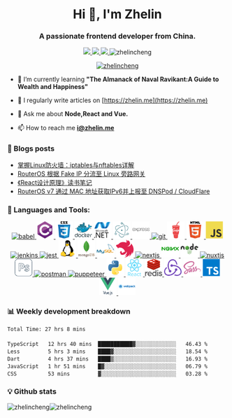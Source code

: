 <!--
**ZhelinCheng/ZhelinCheng** is a ✨ _special_ ✨ repository because its `README.md` (this file) appears on your GitHub profile.

Here are some ideas to get you started:

- 🔭 I’m currently working on ...
- 🌱 I’m currently learning ...
- 👯 I’m looking to collaborate on ...
- 🤔 I’m looking for help with ...
- 💬 Ask me about ...
- 📫 How to reach me: ...
- 😄 Pronouns: ...
- ⚡ Fun fact: ...
-->

<h1 align="center">Hi 👋, I'm Zhelin</h1>
<h3 align="center">A passionate frontend developer from China.</h3>

<p align="center">
<a href="https://leetcode.cn/u/czhelin/">
<img src="https://leetcode-badge.haozibi.dev/v1cn/czhelin.svg" />
</a>

<a href="https://leetcode.cn/u/czhelin/">
<img src="https://leetcode-badge.haozibi.dev/v1cn/solved/czhelin.svg" />
</a>

<a href="https://leetcode.cn/u/czhelin/">
<img src="https://leetcode-badge.haozibi.dev/v1cn/accepted/czhelin.svg" />
</a>

<img src="https://komarev.com/ghpvc/?username=zhelincheng&label=GitHub%20Views&color=0e75b6&style=flat" alt="zhelincheng" />
</p>

<p align="center"> <a href="https://github.com/ryo-ma/github-profile-trophy"><img src="https://github-profile-trophy.vercel.app/?username=zhelincheng&row=1&margin-w=10" alt="zhelincheng" /></a> </p>

- 🌱 I’m currently learning **"The Almanack of Naval Ravikant:A Guide to Wealth and Happiness"**

- 📝 I regularly write articles on [https://zhelin.me](https://zhelin.me)

- 💬 Ask me about **Node,React and Vue.**

- 📫 How to reach me **i@zhelin.me**

### 📝 Blogs posts

<!-- BLOG-POST-LIST:START -->
- [掌握Linux防火墙：iptables与nftables详解](https://zhelin.me/post/281bb7afdc9b8a8f/)
- [RouterOS 根据 Fake IP 分流至 Linux 旁路网关](https://zhelin.me/post/e4aba903f3826e7b/)
- [《React设计原理》读书笔记](https://zhelin.me/post/1ad636b819433d3d/)
- [RouterOS v7 通过 MAC 地址获取IPv6并上报至 DNSPod / CloudFlare](https://zhelin.me/post/7f5bdbb2857e15aa/)
<!-- BLOG-POST-LIST:END -->

### 🧠 Languages and Tools:

<p align="center">
	<a href="https://babeljs.io/" target="_blank" rel="noreferrer">
		<img src="https://www.vectorlogo.zone/logos/babeljs/babeljs-icon.svg"
		alt="babel" width="40" height="40" />
	</a>
	<a href="https://www.w3schools.com/cs/" target="_blank" rel="noreferrer">
		<img src="https://raw.githubusercontent.com/devicons/devicon/master/icons/csharp/csharp-original.svg"
		alt="csharp" width="40" height="40" />
	</a>
	<a href="https://www.w3schools.com/css/" target="_blank" rel="noreferrer">
		<img src="https://raw.githubusercontent.com/devicons/devicon/master/icons/css3/css3-original-wordmark.svg"
		alt="css3" width="40" height="40" />
	</a>
	<a href="https://www.docker.com/" target="_blank" rel="noreferrer">
		<img src="https://raw.githubusercontent.com/devicons/devicon/master/icons/docker/docker-original-wordmark.svg"
		alt="docker" width="40" height="40" />
	</a>
	<a href="https://dotnet.microsoft.com/" target="_blank" rel="noreferrer">
		<img src="https://raw.githubusercontent.com/devicons/devicon/master/icons/dot-net/dot-net-original-wordmark.svg"
		alt="dotnet" width="40" height="40" />
	</a>
	<a href="https://www.electronjs.org" target="_blank" rel="noreferrer">
		<img src="https://raw.githubusercontent.com/devicons/devicon/master/icons/electron/electron-original.svg"
		alt="electron" width="40" height="40" />
	</a>
	<a href="https://expressjs.com" target="_blank" rel="noreferrer">
		<img src="https://raw.githubusercontent.com/devicons/devicon/master/icons/express/express-original-wordmark.svg"
		alt="express" width="40" height="40" />
	</a>
	<a href="https://git-scm.com/" target="_blank" rel="noreferrer">
		<img src="https://www.vectorlogo.zone/logos/git-scm/git-scm-icon.svg"
		alt="git" width="40" height="40" />
	</a>
	<a href="https://gulpjs.com" target="_blank" rel="noreferrer">
		<img src="https://raw.githubusercontent.com/devicons/devicon/master/icons/gulp/gulp-plain.svg"
		alt="gulp" width="40" height="40" />
	</a>
	<a href="https://www.w3.org/html/" target="_blank" rel="noreferrer">
		<img src="https://raw.githubusercontent.com/devicons/devicon/master/icons/html5/html5-original-wordmark.svg"
		alt="html5" width="40" height="40" />
	</a>
	<a href="https://developer.mozilla.org/en-US/docs/Web/JavaScript" target="_blank"
	rel="noreferrer">
		<img src="https://raw.githubusercontent.com/devicons/devicon/master/icons/javascript/javascript-original.svg"
		alt="javascript" width="40" height="40" />
	</a>
	<a href="https://www.jenkins.io" target="_blank" rel="noreferrer">
		<img src="https://www.vectorlogo.zone/logos/jenkins/jenkins-icon.svg"
		alt="jenkins" width="40" height="40" />
	</a>
	<a href="https://jestjs.io" target="_blank" rel="noreferrer">
		<img src="https://www.vectorlogo.zone/logos/jestjsio/jestjsio-icon.svg"
		alt="jest" width="40" height="40" />
	</a>
	<a href="https://www.linux.org/" target="_blank" rel="noreferrer">
		<img src="https://raw.githubusercontent.com/devicons/devicon/master/icons/linux/linux-original.svg"
		alt="linux" width="40" height="40" />
	</a>
	<a href="https://www.mongodb.com/" target="_blank" rel="noreferrer">
		<img src="https://raw.githubusercontent.com/devicons/devicon/master/icons/mongodb/mongodb-original-wordmark.svg"
		alt="mongodb" width="40" height="40" />
	</a>
	<a href="https://www.mysql.com/" target="_blank" rel="noreferrer">
		<img src="https://raw.githubusercontent.com/devicons/devicon/master/icons/mysql/mysql-original-wordmark.svg"
		alt="mysql" width="40" height="40" />
	</a>
	<a href="https://nestjs.com/" target="_blank" rel="noreferrer">
		<img src="https://raw.githubusercontent.com/devicons/devicon/master/icons/nestjs/nestjs-plain.svg"
		alt="nestjs" width="40" height="40" />
	</a>
	<a href="https://nextjs.org/" target="_blank" rel="noreferrer">
		<img src="https://cdn.worldvectorlogo.com/logos/nextjs-2.svg" alt="nextjs"
		width="40" height="40" />
	</a>
	<a href="https://www.nginx.com" target="_blank" rel="noreferrer">
		<img src="https://raw.githubusercontent.com/devicons/devicon/master/icons/nginx/nginx-original.svg"
		alt="nginx" width="40" height="40" />
	</a>
	<a href="https://nodejs.org" target="_blank" rel="noreferrer">
		<img src="https://raw.githubusercontent.com/devicons/devicon/master/icons/nodejs/nodejs-original-wordmark.svg"
		alt="nodejs" width="40" height="40" />
	</a>
	<a href="https://nuxtjs.org/" target="_blank" rel="noreferrer">
		<img src="https://www.vectorlogo.zone/logos/nuxtjs/nuxtjs-icon.svg" alt="nuxtjs"
		width="40" height="40" />
	</a>
	<a href="https://www.photoshop.com/en" target="_blank" rel="noreferrer">
		<img src="https://raw.githubusercontent.com/devicons/devicon/master/icons/photoshop/photoshop-line.svg"
		alt="photoshop" width="40" height="40" />
	</a>
	<a href="https://postman.com" target="_blank" rel="noreferrer">
		<img src="https://www.vectorlogo.zone/logos/getpostman/getpostman-icon.svg"
		alt="postman" width="40" height="40" />
	</a>
	<a href="https://github.com/puppeteer/puppeteer" target="_blank" rel="noreferrer">
		<img src="https://www.vectorlogo.zone/logos/pptrdev/pptrdev-official.svg"
		alt="puppeteer" width="40" height="40" />
	</a>
	<a href="https://www.python.org" target="_blank" rel="noreferrer">
		<img src="https://raw.githubusercontent.com/devicons/devicon/master/icons/python/python-original.svg"
		alt="python" width="40" height="40" />
	</a>
	<a href="https://reactjs.org/" target="_blank" rel="noreferrer">
		<img src="https://raw.githubusercontent.com/devicons/devicon/master/icons/react/react-original-wordmark.svg"
		alt="react" width="40" height="40" />
	</a>
	<a href="https://redis.io" target="_blank" rel="noreferrer">
		<img src="https://raw.githubusercontent.com/devicons/devicon/master/icons/redis/redis-original-wordmark.svg"
		alt="redis" width="40" height="40" />
	</a>
	<a href="https://redux.js.org" target="_blank" rel="noreferrer">
		<img src="https://raw.githubusercontent.com/devicons/devicon/master/icons/redux/redux-original.svg"
		alt="redux" width="40" height="40" />
	</a>
	<a href="https://sass-lang.com" target="_blank" rel="noreferrer">
		<img src="https://raw.githubusercontent.com/devicons/devicon/master/icons/sass/sass-original.svg"
		alt="sass" width="40" height="40" />
	</a>
	<a href="https://www.typescriptlang.org/" target="_blank" rel="noreferrer">
		<img src="https://raw.githubusercontent.com/devicons/devicon/master/icons/typescript/typescript-original.svg"
		alt="typescript" width="40" height="40" />
	</a>
	<a href="https://vuejs.org/" target="_blank" rel="noreferrer">
		<img src="https://raw.githubusercontent.com/devicons/devicon/master/icons/vuejs/vuejs-original-wordmark.svg"
		alt="vuejs" width="40" height="40" />
	</a>
	<a href="https://webpack.js.org" target="_blank" rel="noreferrer">
		<img src="https://raw.githubusercontent.com/devicons/devicon/d00d0969292a6569d45b06d3f350f463a0107b0d/icons/webpack/webpack-original-wordmark.svg"
		alt="webpack" width="40" height="40" />
	</a>
</p>

### 📊 Weekly development breakdown

<!--START_SECTION:waka-->

```txt
Total Time: 27 hrs 8 mins

TypeScript   12 hrs 40 mins  ███████████▓░░░░░░░░░░░░░   46.43 %
Less         5 hrs 3 mins    ████▓░░░░░░░░░░░░░░░░░░░░   18.54 %
Dart         4 hrs 37 mins   ████▒░░░░░░░░░░░░░░░░░░░░   16.93 %
JavaScript   1 hr 51 mins    █▓░░░░░░░░░░░░░░░░░░░░░░░   06.79 %
CSS          53 mins         ▓░░░░░░░░░░░░░░░░░░░░░░░░   03.28 %
```

<!--END_SECTION:waka-->

### 💡 Github stats

<p align="left"><img height='160px' src="https://github-readme-stats.vercel.app/api?username=zhelincheng&show_icons=true&locale=en" alt="zhelincheng" /><img height='160px' src="https://github-readme-streak-stats.herokuapp.com/?user=zhelincheng&" alt="zhelincheng" /></p>
